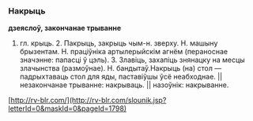 ### Накрыць
**дзеяслоў, закончанае трыванне**

1. гл. крыць. 2. Пакрыць, закрыць чым-н. зверху. Н. машыну брызентам. Н. праціўніка артылерыйскім агнём (пераноснае значэнне: папасці ў цэль). 3. Злавіць, захапіць знянацку на месцы злачынства (размоўнае). Н. бандытаў.Накрыць (на) стол — падрыхтаваць стол для яды, паставіўшы ўсё неабходнае. || незакончанае трыванне: накрываць. || назоўнік: накрыванне.

<a rel="author">[http://rv-blr.com/](http://rv-blr.com/slounik.jsp?letterId=0&maskId=0&pageId=1798)</a>
